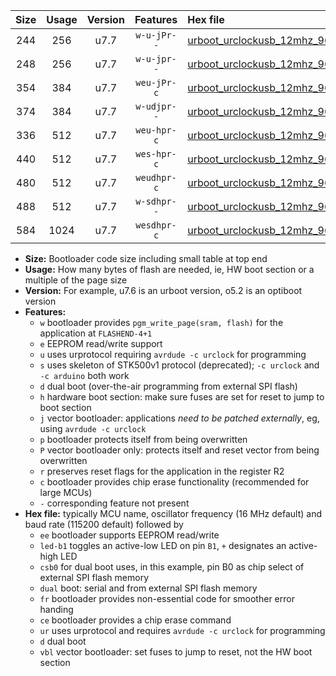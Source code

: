 |Size|Usage|Version|Features|Hex file|
|:-:|:-:|:-:|:-:|:--|
|244|256|u7.7|`w-u-jPr--`|[urboot_urclockusb_12mhz_9600bps_led+d5_ur_vbl.hex](https://raw.githubusercontent.com/stefanrueger/urboot.hex/main/boards/urclockusb/fcpu_12mhz/9600_bps/urboot_urclockusb_12mhz_9600bps_led+d5_ur_vbl.hex)|
|248|256|u7.7|`w-u-jpr--`|[urboot_urclockusb_12mhz_9600bps_led+d5_fr_ur_vbl.hex](https://raw.githubusercontent.com/stefanrueger/urboot.hex/main/boards/urclockusb/fcpu_12mhz/9600_bps/urboot_urclockusb_12mhz_9600bps_led+d5_fr_ur_vbl.hex)|
|354|384|u7.7|`weu-jPr-c`|[urboot_urclockusb_12mhz_9600bps_ee_led+d5_fr_ce_ur_vbl.hex](https://raw.githubusercontent.com/stefanrueger/urboot.hex/main/boards/urclockusb/fcpu_12mhz/9600_bps/urboot_urclockusb_12mhz_9600bps_ee_led+d5_fr_ce_ur_vbl.hex)|
|374|384|u7.7|`w-udjpr--`|[urboot_urclockusb_12mhz_9600bps_led+d5_csb0_dual_ur_vbl.hex](https://raw.githubusercontent.com/stefanrueger/urboot.hex/main/boards/urclockusb/fcpu_12mhz/9600_bps/urboot_urclockusb_12mhz_9600bps_led+d5_csb0_dual_ur_vbl.hex)|
|336|512|u7.7|`weu-hpr-c`|[urboot_urclockusb_12mhz_9600bps_ee_led+d5_fr_ce_ur.hex](https://raw.githubusercontent.com/stefanrueger/urboot.hex/main/boards/urclockusb/fcpu_12mhz/9600_bps/urboot_urclockusb_12mhz_9600bps_ee_led+d5_fr_ce_ur.hex)|
|440|512|u7.7|`wes-hpr-c`|[urboot_urclockusb_12mhz_9600bps_ee_led+d5_fr_ce.hex](https://raw.githubusercontent.com/stefanrueger/urboot.hex/main/boards/urclockusb/fcpu_12mhz/9600_bps/urboot_urclockusb_12mhz_9600bps_ee_led+d5_fr_ce.hex)|
|480|512|u7.7|`weudhpr-c`|[urboot_urclockusb_12mhz_9600bps_ee_led+d5_csb0_dual_fr_ce_ur.hex](https://raw.githubusercontent.com/stefanrueger/urboot.hex/main/boards/urclockusb/fcpu_12mhz/9600_bps/urboot_urclockusb_12mhz_9600bps_ee_led+d5_csb0_dual_fr_ce_ur.hex)|
|488|512|u7.7|`w-sdhpr--`|[urboot_urclockusb_12mhz_9600bps_led+d5_csb0_dual_fr.hex](https://raw.githubusercontent.com/stefanrueger/urboot.hex/main/boards/urclockusb/fcpu_12mhz/9600_bps/urboot_urclockusb_12mhz_9600bps_led+d5_csb0_dual_fr.hex)|
|584|1024|u7.7|`wesdhpr-c`|[urboot_urclockusb_12mhz_9600bps_ee_led+d5_csb0_dual_fr_ce.hex](https://raw.githubusercontent.com/stefanrueger/urboot.hex/main/boards/urclockusb/fcpu_12mhz/9600_bps/urboot_urclockusb_12mhz_9600bps_ee_led+d5_csb0_dual_fr_ce.hex)|

- **Size:** Bootloader code size including small table at top end
- **Usage:** How many bytes of flash are needed, ie, HW boot section or a multiple of the page size
- **Version:** For example, u7.6 is an urboot version, o5.2 is an optiboot version
- **Features:**
  + `w` bootloader provides `pgm_write_page(sram, flash)` for the application at `FLASHEND-4+1`
  + `e` EEPROM read/write support
  + `u` uses urprotocol requiring `avrdude -c urclock` for programming
  + `s` uses skeleton of STK500v1 protocol (deprecated); `-c urclock` and `-c arduino` both work
  + `d` dual boot (over-the-air programming from external SPI flash)
  + `h` hardware boot section: make sure fuses are set for reset to jump to boot section
  + `j` vector bootloader: applications *need to be patched externally*, eg, using `avrdude -c urclock`
  + `p` bootloader protects itself from being overwritten
  + `P` vector bootloader only: protects itself and reset vector from being overwritten
  + `r` preserves reset flags for the application in the register R2
  + `c` bootloader provides chip erase functionality (recommended for large MCUs)
  + `-` corresponding feature not present
- **Hex file:** typically MCU name, oscillator frequency (16 MHz default) and baud rate (115200 default) followed by
  + `ee` bootloader supports EEPROM read/write
  + `led-b1` toggles an active-low LED on pin `B1`, `+` designates an active-high LED
  + `csb0` for dual boot uses, in this example, pin B0 as chip select of external SPI flash memory
  + `dual` boot: serial and from external SPI flash memory
  + `fr` bootloader provides non-essential code for smoother error handing
  + `ce` bootloader provides a chip erase command
  + `ur` uses urprotocol and requires `avrdude -c urclock` for programming
  + `d` dual boot
  + `vbl` vector bootloader: set fuses to jump to reset, not the HW boot section
